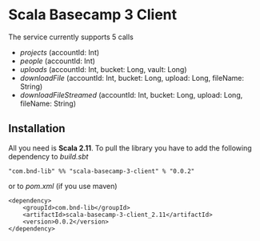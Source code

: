 # Scala Basecamp 3 Client

The service currently supports 5 calls
- *projects* (accountId: Int)
- *people* (accountId: Int)
- *uploads* (accountId: Int, bucket: Long, vault: Long)
- *downloadFile* (accountId: Int, bucket: Long, upload: Long, fileName: String)
- *downloadFileStreamed* (accountId: Int, bucket: Long, upload: Long, fileName: String)

## Installation

All you need is **Scala 2.11**. To pull the library you have to add the following dependency to *build.sbt*

```
"com.bnd-lib" %% "scala-basecamp-3-client" % "0.0.2"
```

or to *pom.xml* (if you use maven)

```
<dependency>
    <groupId>com.bnd-lib</groupId>
    <artifactId>scala-basecamp-3-client_2.11</artifactId>
    <version>0.0.2</version>
</dependency>
```